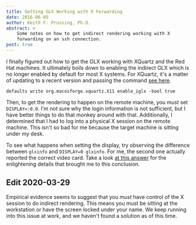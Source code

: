 ```yaml
---
title: Getting GLX Working with X Forwarding
date: 2016-06-05
author: Keith F. Prussing, Ph.D.
abstract: >
    Some notes on how to get indirect rendering working with X
    forwarding on an ssh connection.
post: true
---
```


I finally figured out how to get the GLX working with XQuartz and the
Red Hat machines.  It ultimately boils down to enabling the indirect GLX
which is no longer enabled by default for most X systems.  For XQuartz,
it's a matter of updating to a recent version and passing the command
[see here](https://bugs.freedesktop.org/show_bug.cgi?id=99146).

    defaults write org.macosforge.xquartz.X11 enable_iglx -bool true

Then, to get the rendering to happen on the remote machine, you *must*
set `DISPLAY=:0.0`.  I'm not sure why the login information is not
sufficient, but I have better things to do that monkey around with that.
Additionally, I determined that I had to log into a physical X session
on the remote machine.  This isn't so bad for me because the target
machine is sitting under my desk.

To see what happens when setting the display, try observing the
difference between `glxinfo` and `DISPLAY=0 glxinfo`.  For me, the
second one actually reported the correct video card.  Take a look
[at this answer](https://askubuntu.com/a/294773/708045) for the
enlightening details that brought me to this conclusion.

## Edit 2020-03-29

Empirical evidence seems to suggest that you _must_ have control of the
X session to do indirect rendering.  This means you must be sitting at
the workstation or have the screen locked under your name.  We keep
running into this issue at work, and we haven't found a solution as of
this time.

